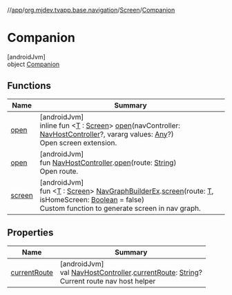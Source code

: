 //[app](../../../../index.md)/[org.mjdev.tvapp.base.navigation](../../index.md)/[Screen](../index.md)/[Companion](index.md)

# Companion

[androidJvm]\
object [Companion](index.md)

## Functions

| Name | Summary |
|---|---|
| [open](open.md) | [androidJvm]<br>inline fun &lt;[T](open.md) : [Screen](../index.md)&gt; [open](open.md)(navController: [NavHostController](https://developer.android.com/reference/kotlin/androidx/navigation/NavHostController.html)?, vararg values: [Any](https://kotlinlang.org/api/latest/jvm/stdlib/kotlin/-any/index.html)?)<br>Open screen extension. |
| [open](open.md) | [androidJvm]<br>fun [NavHostController](https://developer.android.com/reference/kotlin/androidx/navigation/NavHostController.html).[open](open.md)(route: [String](https://kotlinlang.org/api/latest/jvm/stdlib/kotlin/-string/index.html))<br>Open route. |
| [screen](screen.md) | [androidJvm]<br>fun &lt;[T](screen.md) : [Screen](../index.md)&gt; [NavGraphBuilderEx](../../-nav-graph-builder-ex/index.md).[screen](screen.md)(route: [T](screen.md), isHomeScreen: [Boolean](https://kotlinlang.org/api/latest/jvm/stdlib/kotlin/-boolean/index.html) = false)<br>Custom function to generate screen in nav graph. |

## Properties

| Name | Summary |
|---|---|
| [currentRoute](current-route.md) | [androidJvm]<br>val [NavHostController](https://developer.android.com/reference/kotlin/androidx/navigation/NavHostController.html).[currentRoute](current-route.md): [String](https://kotlinlang.org/api/latest/jvm/stdlib/kotlin/-string/index.html)?<br>Current route nav host helper |

